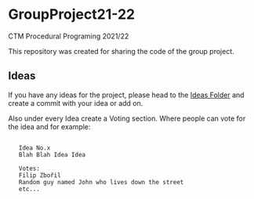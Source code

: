 # GroupProject21-22
CTM Procedural Programing 2021/22

This repository was created for sharing the code of the group project.
## Ideas
If you have any ideas for the project, please head to the [Ideas Folder](https://github.com/CTM-Procedural-Programing/GroupProject21-22/blob/main/IDEAS.txt) and create a commit with your idea or add on.

Also under every Idea create a Voting section. Where people can vote for the idea and for example:
 ```

    Idea No.x
    Blah Blah Idea Idea

    Votes:
    Filip Zbořil
    Random guy named John who lives down the street
    etc...
    
```

